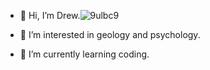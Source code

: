- 👋 Hi, I’m Drew.![9ulbc9](https://github.com/Drewcavo/Drewcavo/assets/154438085/0fde035b-6aa4-4d43-b0bf-3e9e0ef66919)

- 👀 I’m interested in geology and psychology.
- 🌱 I’m currently learning coding.

<!---
Drewcavo/Drewcavo is a ✨ special ✨ repository because its `README.md` (this file) appears on your GitHub profile.
You can click the Preview link to take a look at your changes.
--->

